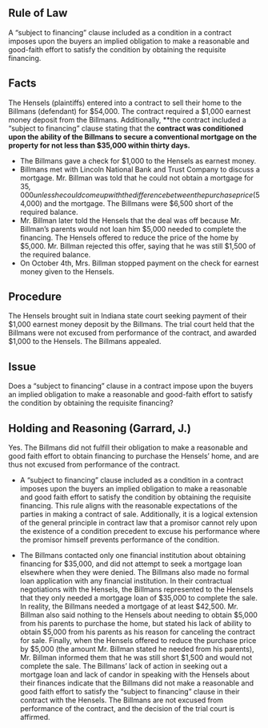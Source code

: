 ## Rule of Law

A “subject to financing” clause included as a condition in a contract imposes upon the buyers an implied obligation to make a reasonable and good-faith effort to satisfy the condition by obtaining the requisite financing.

## Facts

The Hensels (plaintiffs) entered into a contract to sell their home to the Billmans (defendant) for $54,000. The contract required a $1,000 earnest money deposit from the Billmans. Additionally, **the contract included a “subject to financing” clause stating that the **contract was conditioned upon the ability of the Billmans to secure a conventional mortgage on the property for not less than $35,000 within thirty days.**

- The Billmans gave a check for $1,000 to the Hensels as earnest money. 
- Billmans met with Lincoln National Bank and Trust Company to discuss a mortgage. Mr. Billman was told that he could not obtain a mortgage for $35,000 unless he could come up with the difference between the purchase price ($54,000) and the mortgage. The Billmans were $6,500 short of the required balance. 
- Mr. Billman later told the Hensels that the deal was off because Mr. Billman’s parents would not loan him $5,000 needed to complete the financing. The Hensels offered to reduce the price of the home by $5,000. Mr. Billman rejected this offer, saying that he was still $1,500 of the required balance. 
- On October 4th, Mrs. Billman stopped payment on the check for earnest money given to the Hensels. 

## Procedure 

The Hensels brought suit in Indiana state court seeking payment of their $1,000 earnest money deposit by the Billmans. The trial court held that the Billmans were not excused from performance of the contract, and awarded $1,000 to the Hensels. The Billmans appealed.

## Issue

Does a “subject to financing” clause in a contract impose upon the buyers an implied obligation to make a reasonable and good-faith effort to satisfy the condition by obtaining the requisite financing?

## Holding and Reasoning (Garrard, J.)

Yes. The Billmans did not fulfill their obligation to make a reasonable and good faith effort to obtain financing to purchase the Hensels’ home, and are thus not excused from performance of the contract.

- A “subject to financing” clause included as a condition in a contract imposes upon the buyers an implied obligation to make a reasonable and good faith effort to satisfy the condition by obtaining the requisite financing. This rule aligns with the reasonable expectations of the parties in making a contract of sale. Additionally, it is a logical extension of the general principle in contract law that a promisor cannot rely upon the existence of a condition precedent to excuse his performance where the promisor himself prevents performance of the condition. 

- The Billmans contacted only one financial institution about obtaining financing for $35,000, and did not attempt to seek a mortgage loan elsewhere when they were denied. The Billmans also made no formal loan application with any financial institution. In their contractual negotiations with the Hensels, the Billmans represented to the Hensels that they only needed a mortgage loan of $35,000 to complete the sale. In reality, the Billmans needed a mortgage of at least $42,500. Mr. Billman also said nothing to the Hensels about needing to obtain $5,000 from his parents to purchase the home, but stated his lack of ability to obtain $5,000 from his parents as his reason for canceling the contract for sale. Finally, when the Hensels offered to reduce the purchase price by $5,000 (the amount Mr. Billman stated he needed from his parents), Mr. Billman informed them that he was still short $1,500 and would not complete the sale. The Billmans’ lack of action in seeking out a mortgage loan and lack of candor in speaking with the Hensels about their finances indicate that the Billmans did not make a reasonable and good faith effort to satisfy the “subject to financing” clause in their contract with the Hensels. The Billmans are not excused from performance of the contract, and the decision of the trial court is affirmed.